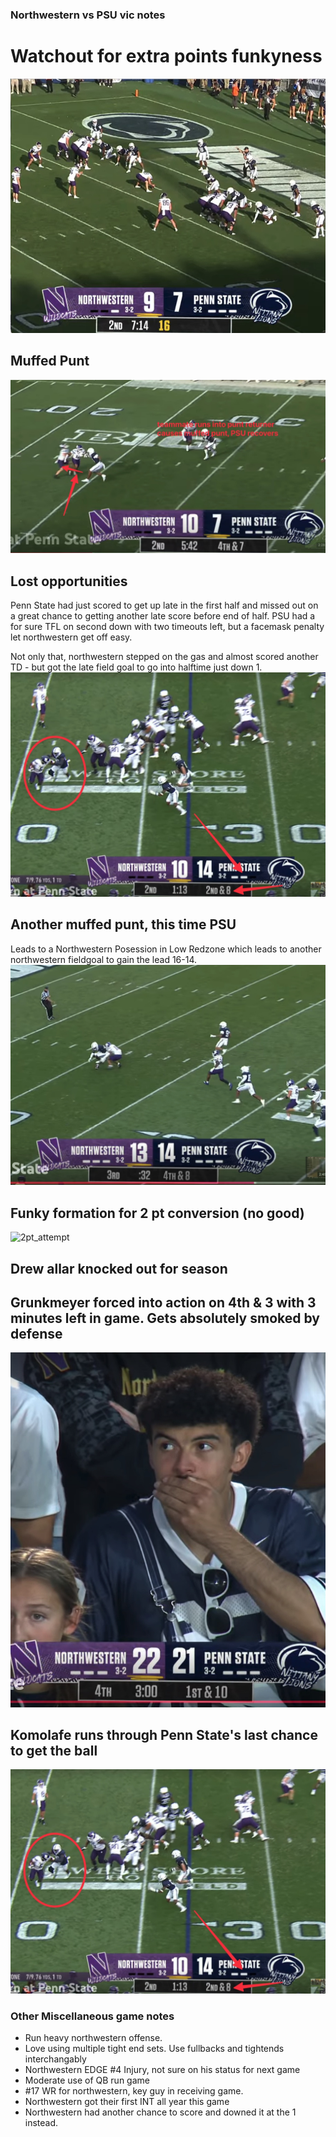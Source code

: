 ### Northwestern vs PSU vic notes

# Watchout for extra points funkyness
![extra point funky formation](./images/northwestern/extra_point_formation.jpeg)

## Muffed Punt
![Muffed punt](./images/northwestern/muffed_punt.jpeg)

## Lost opportunities
Penn State had just scored to get up late in the first half and missed out on a great chance to getting another late score before end of half. PSU had a for sure TFL on second down with two timeouts left, but a facemask penalty let northwestern get off easy.

Not only that, northwestern stepped on the gas and almost scored another TD - but got the late field goal to go into halftime just down 1.
![facemask](./images/northwestern/facemask_penalty.jpeg)

## Another muffed punt, this time PSU
Leads to a Northwestern Posession in Low Redzone which leads to another northwestern fieldgoal to gain the lead 16-14.
![muffed_punt_2](./images/northwestern/muffed_punt_2.jpeg)


## Funky formation for 2 pt conversion (no good)
![2pt_attempt](./images/northwestern/2pt_attempt.gif)

## Drew allar knocked out for season

## Grunkmeyer forced into action on 4th & 3 with 3 minutes left in game. Gets absolutely smoked by defense
![grunkmeyer_reaction](./images/northwestern/grunkmeyer_reaction.jpeg)


## Komolafe runs through Penn State's last chance to get the ball
![Komolafe_cli](./images/northwestern/komolafe_cli.jpeg)


### Other Miscellaneous game notes
* Run heavy northwestern offense. 
* Love using multiple tight end sets. Use fullbacks and tightends interchangably 
* Northwestern EDGE #4 Injury, not sure on his status for next game
* Moderate use of QB run game
* #17 WR for northwestern, key guy in receiving game.
* Northwestern got their first INT all year this game
* Northwestern had another chance to score and downed it at the 1 instead.